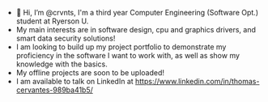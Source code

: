 - 👋 Hi, I’m @crvnts, I'm a third year Computer Engineering (Software Opt.) student at Ryerson U.
- My main interests are in software design, cpu and graphics drivers, and smart data security solutions!
- I am looking to build up my project portfolio to demonstrate my proficiency in the software I want to work with, as well as show my knowledge with the basics. 
- My offline projects are soon to be uploaded!
- I am available to talk on LinkedIn at https://www.linkedin.com/in/thomas-cervantes-989ba41b5/
